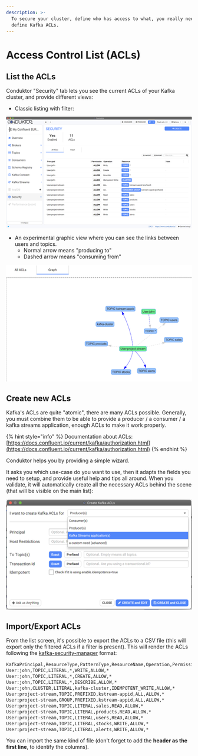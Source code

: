 ```yaml
---
description: >-
  To secure your cluster, define who has access to what, you really need to
  define Kafka ACLs.
---
```


# Access Control List \(ACLs\)

## List the ACLs

Conduktor "Security" tab lets you see the current ACLs of your Kafka cluster, and provide different views:

* Classic listing with filter:

![](../.gitbook/assets/screenshot-2020-08-05-at-18.46.30.png)

* An experimental graphic view where you can see the links between users and topics.
  * Normal arrow means "producing to"
  * Dashed arrow means "consuming from"

![](../.gitbook/assets/screenshot-2020-08-05-at-18.52.52.png)

## Create new ACLs

Kafka's ACLs are quite "atomic", there are many ACLs possible. Generally, you must combine them to be able to provide a producer / a consumer / a kafka streams application, enough ACLs to make it work properly.

{% hint style="info" %}
Documentation about ACLs: [https://docs.confluent.io/current/kafka/authorization.html](https://docs.confluent.io/current/kafka/authorization.html)
{% endhint %}

Conduktor helps you by providing a simple wizard.

It asks you which use-case do you want to use, then it adapts the fields you need to setup, and provide useful help and tips all around. When you validate, it will automatically create all the necessary ACLs behind the scene \(that will be visible on the main list\):

![](../.gitbook/assets/screenshot-2020-08-05-at-18.47.16.png)

## Import/Export ACLs

From the list screen, it's possible to export the ACLs to a CSV file \(this will export only the filtered ACLs if a filter is present\). This will render the ACLs following the [kafka-security-manager](https://github.com/simplesteph/kafka-security-manager) format:

```text
KafkaPrincipal,ResourceType,PatternType,ResourceName,Operation,PermissionType,Host
User:john,TOPIC,LITERAL,*,WRITE,ALLOW,*
User:john,TOPIC,LITERAL,*,CREATE,ALLOW,*
User:john,TOPIC,LITERAL,*,DESCRIBE,ALLOW,*
User:john,CLUSTER,LITERAL,kafka-cluster,IDEMPOTENT_WRITE,ALLOW,*
User:project-stream,TOPIC,PREFIXED,kstream-appid,ALL,ALLOW,*
User:project-stream,GROUP,PREFIXED,kstream-appid,ALL,ALLOW,*
User:project-stream,TOPIC,LITERAL,sales,READ,ALLOW,*
User:project-stream,TOPIC,LITERAL,products,READ,ALLOW,*
User:project-stream,TOPIC,LITERAL,users,READ,ALLOW,*
User:project-stream,TOPIC,LITERAL,stocks,WRITE,ALLOW,*
User:project-stream,TOPIC,LITERAL,alerts,WRITE,ALLOW,*
```

You can import the same kind of file \(don't forget to add the **header as the first line**, to identify the columns\).



